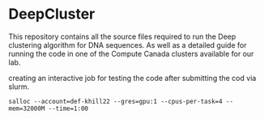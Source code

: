 # DeepCluster
This repository contains all the source files required to run the Deep clustering algorithm for DNA sequences. As well as a detailed guide for running the code in one of the Compute Canada clusters available for our lab.

creating an interactive job for testing the code after submitting the cod via slurm. 
  ```
  salloc --account=def-khill22 --gres=gpu:1 --cpus-per-task=4 --mem=32000M --time=1:00
  ```
